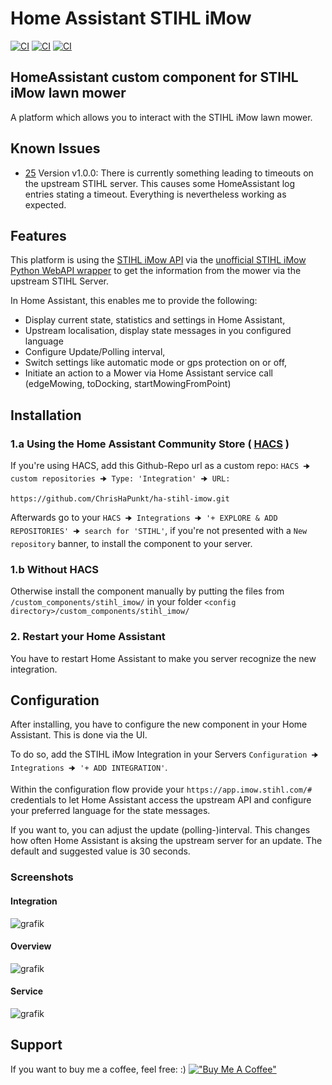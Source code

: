 
# Home Assistant STIHL iMow
[![CI](https://github.com/ChrisHaPunkt/ha-stihl-imow/actions/workflows/validate_via_cron.yaml/badge.svg?branch=main)](https://github.com/ChrisHaPunkt/ha-stihl-imow/actions/workflows/validate_via_cron.yaml)
[![CI](https://github.com/ChrisHaPunkt/ha-stihl-imow/actions/workflows/release.yaml/badge.svg)](https://github.com/ChrisHaPunkt/ha-stihl-imow/actions/workflows/.yaml)
[![CI](https://github.com/ChrisHaPunkt/ha-stihl-imow/actions/workflows/pushpull.yaml/badge.svg)](https://github.com/ChrisHaPunkt/ha-stihl-imow/actions/workflows/pushpull.yaml)


## HomeAssistant custom component for STIHL iMow lawn mower
A platform which allows you to interact with the STIHL iMow lawn mower.


## Known Issues
- [25](https://github.com/ChrisHaPunkt/ha-stihl-imow/issues/25) Version v1.0.0: There is currently something leading to timeouts on the upstream STIHL server. This causes some HomeAssistant log entries stating a timeout. Everything is nevertheless working as expected.

## Features
This platform is using the [STIHL iMow API](https://app.imow.stihl.com/#) via the [unofficial STIHL iMow Python WebAPI wrapper](https://github.com/ChrisHaPunkt/stihl-imow-webapi) to
get the information from the mower via the upstream STIHL Server.

In Home Assistant, this enables me to provide the following:

* Display current state, statistics and settings in Home Assistant,
* Upstream localisation, display state messages in you configured language
* Configure Update/Polling interval,
* Switch settings like automatic mode or gps protection on or off,
* Initiate an action to a Mower via Home Assistant service call (edgeMowing, toDocking, startMowingFromPoint)

## Installation

### 1.a Using the Home Assistant Community Store ( [HACS](https://hacs.xyz/) )
If you're using HACS, add this Github-Repo url as a custom repo:
`HACS 🠊 custom repositories 🠊 Type: 'Integration' 🠊 URL:`
```
https://github.com/ChrisHaPunkt/ha-stihl-imow.git
```
Afterwards go to your `HACS 🠊 Integrations 🠊 '+ EXPLORE & ADD REPOSITORIES' 🠊 search for 'STIHL'`,
if you're not presented with a `New repository` banner, to install the component to your server.

### 1.b Without HACS
Otherwise install the component manually by putting the files from `/custom_components/stihl_imow/` in your folder `<config directory>/custom_components/stihl_imow/`

### 2. Restart your Home Assistant
You have to restart Home Assistant to make you server recognize the new integration.

## Configuration
After installing, you have to configure the new component in your Home Assistant. This is done via the UI.

To do so, add the STIHL iMow Integration in your Servers `Configuration 🠊 Integrations 🠊 '+ ADD INTEGRATION'`.

Within the configuration flow provide your `https://app.imow.stihl.com/#` credentials to let Home Assistant access the upstream API and configure your preferred language for the state messages.

If you want to, you can adjust the update (polling-)interval. This changes how often Home Assistant is aksing the upstream server for an update. The default and suggested value is 30 seconds.

### Screenshots
#### Integration
![grafik](https://user-images.githubusercontent.com/4389395/124358848-71bad300-dc22-11eb-9095-567a069db925.png)
#### Overview
![grafik](https://user-images.githubusercontent.com/4389395/124358816-4f28ba00-dc22-11eb-81d1-6e72f9a4b16d.png)
#### Service
![grafik](https://user-images.githubusercontent.com/4389395/124358851-74b5c380-dc22-11eb-9435-3248b84e84f6.png)

## Support
If you want to buy me a coffee, feel free: :)
[!["Buy Me A Coffee"](
https://img.buymeacoffee.com/button-api/?text=Buy%20me%20a%20coffee&emoji=&slug=chrishapunkt&button_colour=FFDD00&font_colour=000000&font_family=Cookie&outline_colour=000000&coffee_colour=ffffff)](https://www.buymeacoffee.com/chrishapunkt)

